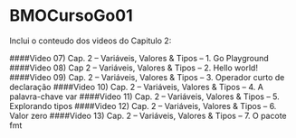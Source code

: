 # BMOCursoGo01

Inclui o conteudo dos videos do Capitulo 2:

####Video 07) Cap. 2 – Variáveis, Valores & Tipos – 1. Go Playground
####Video 08) Cap 2 – Variáveis, Valores & Tipos – 2. Hello world!    
####Video 09) Cap. 2 – Variáveis, Valores & Tipos – 3. Operador curto de declaração
####Video 10) Cap. 2 – Variáveis, Valores & Tipos – 4. A palavra-chave var
####Video 11) Cap. 2 – Variáveis, Valores & Tipos – 5. Explorando tipos
####Video 12) Cap. 2 – Variáveis, Valores & Tipos – 6. Valor zero
####Video 13) Cap. 2 – Variáveis, Valores & Tipos – 7. O pacote fmt

